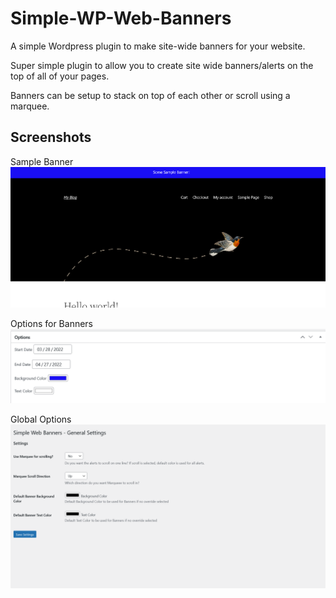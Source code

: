 # Simple-WP-Web-Banners

A simple Wordpress plugin to make site-wide banners for your website.

Super simple plugin to allow you to create site wide banners/alerts on the top of all of your pages.

Banners can be setup to stack on top of each other or scroll using a marquee.


## Screenshots

Sample Banner
![Sample Banner](demo/demo1.png)

Options for Banners
![Options for Banners](demo/demo2.png)

Global Options
![Global Options](demo/demo3.png)
